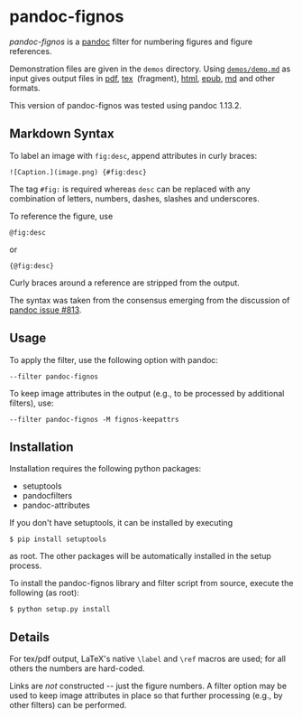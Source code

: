 
pandoc-fignos
=============

*pandoc-fignos* is a [pandoc] filter for numbering figures and figure references.

Demonstration files are given in the `demos` directory.  Using [`demos/demo.md`] as input gives output files in [pdf], 
[tex]` `(fragment), [html], [epub], [md] and other formats.

This version of pandoc-fignos was tested using pandoc 1.13.2.

[pandoc]: http://pandoc.org/
[`demos/demo.md`]: https://raw.githubusercontent.com/tomduck/pandoc-fignos/master/demos/demo.md
[pdf]: https://raw.githubusercontent.com/tomduck/pandoc-fignos/master/demos/out/demo.pdf
[tex]: https://raw.githubusercontent.com/tomduck/pandoc-fignos/master/demos/out/demo.tex
[html]: https://rawgit.com/tomduck/pandoc-fignos/master/demos/out/demo.html
[epub]: https://raw.githubusercontent.com/tomduck/pandoc-fignos/master/demos/out/demo.epub
[md]: https://github.com/tomduck/pandoc-fignos/blob/master/demos/out/demo.md


Markdown Syntax
---------------

To label an image with `fig:desc`, append attributes in curly braces:

    ![Caption.](image.png) {#fig:desc}

The tag `#fig:` is required whereas `desc` can be replaced with any combination of letters, numbers, dashes, slashes and underscores.

To reference the figure, use

    @fig:desc

or

    {@fig:desc}

Curly braces around a reference are stripped from the output.

The syntax was taken from the consensus emerging from the discussion of [pandoc issue #813].

[pandoc issue #813]: https://github.com/jgm/pandoc/issues/813


Usage
-----

To apply the filter, use the following option with pandoc:

    --filter pandoc-fignos

To keep image attributes in the output (e.g., to be processed by additional filters), use:

    --filter pandoc-fignos -M fignos-keepattrs


Installation
------------

Installation requires the following python packages:

  - setuptools
  - pandocfilters
  - pandoc-attributes

If you don't have setuptools, it can be installed by executing

    $ pip install setuptools

as root.  The other packages will be automatically installed in the setup process.

To install the pandoc-fignos library and filter script from source, execute the following (as root):

    $ python setup.py install


Details
-------

For tex/pdf output, LaTeX's native `\label` and `\ref` macros are used; for all others the numbers are hard-coded.

Links are *not* constructed -- just the figure numbers.  A filter option may be used to keep image attributes in place so that further processing (e.g., by other filters) can be performed.
